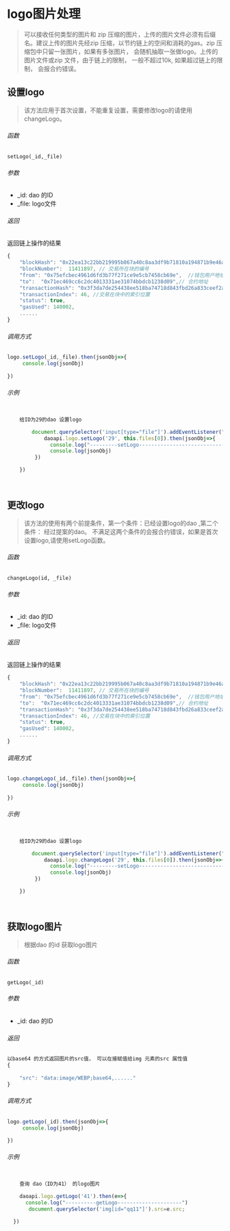 # logo图片处理
> 可以接收任何类型的图片和 zip 压缩的图片，上传的图片文件必须有后缀名。建议上传的图片先经zip 压缩，以节约链上的空间和消耗的gas。zip 压缩包中只留一张图片，如果有多张图片， 会随机抽取一张做logo。上传的图片文件或zip 文件，由于链上的限制， 一般不超过10k, 如果超过链上的限制， 会报合约错误。

## 设置logo
> 该方法应用于首次设置，不能重复设置，需要修改logo的请使用changeLogo。


###### 函数
`setLogo(_id,_file) `
###### 参数
- _id: dao 的ID
- _file: logo文件
###### 返回
返回链上操作的结果
```js
{
    "blockHash": "0x22ea13c22bb219995b067a40c8aa3df9b71810a194871b9e46a43a7e79dfe371", //交易所在块的哈希
    "blockNumber":  11411897, // 交易所在块的编号
    "from": "0x75efcbec4961d6fd3b77f271ce9e5cb7458cb69e",  //钱包用户地址
    "to":  "0x71ec469cc6c2dc4013331ae31074bbdcb1238d09",// 合约地址
    "transactionHash": "0x3f3da7de254438ee518ba74718d843fbd26a833ceef2a46a8633406a4a0356a8", //交易哈希
    "transactionIndex": 46, //交易在块中的索引位置
    "status": true,
    "gasUsed": 140002,
    ......
}
```
###### 调用方式
```js
logo.setLogo(_id,_file).then(jsonObj=>{
     console.log(jsonObj)
    
})
```
###### 示例
```js

    给ID为29的dao 设置logo

        document.querySelector('input[type="file"]').addEventListener("change",function(){
            daoapi.logo.setLogo('29', this.files[0]).then(jsonObj=>{
              console.log("---------setLogo------------------------------")
              console.log(jsonObj)
         })

    })

 
```


## 更改logo
> 该方法的使用有两个前提条件，第一个条件：已经设置logo的dao ,第二个条件： 经过提案的dao。 不满足这两个条件的会报合约错误，如果是首次设置logo,请使用setLogo函数。


###### 函数
`changeLogo(id, _file) `
###### 参数
- _id: dao 的ID
- _file: logo文件
###### 返回
返回链上操作的结果
```js
{
    "blockHash": "0x22ea13c22bb219995b067a40c8aa3df9b71810a194871b9e46a43a7e79dfe371", //交易所在块的哈希
    "blockNumber":  11411897, // 交易所在块的编号
    "from": "0x75efcbec4961d6fd3b77f271ce9e5cb7458cb69e",  //钱包用户地址
    "to":  "0x71ec469cc6c2dc4013331ae31074bbdcb1238d09",// 合约地址
    "transactionHash": "0x3f3da7de254438ee518ba74718d843fbd26a833ceef2a46a8633406a4a0356a8", //交易哈希
    "transactionIndex": 46, //交易在块中的索引位置
    "status": true,
    "gasUsed": 140002,
    ......
}
```
###### 调用方式
```js
logo.changeLogo(_id,_file).then(jsonObj=>{
     console.log(jsonObj)
    
})
```
###### 示例
```js

    给ID为29的dao 设置logo

        document.querySelector('input[type="file"]').addEventListener("change",function(){
            daoapi.logo.changeLogo('29', this.files[0]).then(jsonObj=>{
              console.log("---------setLogo------------------------------")
              console.log(jsonObj)
         })

    })

 
```



## 获取logo图片
> 根据dao 的id 获取logo图片
###### 函数
` getLogo(_id) `
###### 参数
- _id: dao 的ID 
###### 返回

```js
以base64 的方式返回图片的src值， 可以在接赋值给img 元素的src 属性值
{
    
    "src": "data:image/WEBP;base64,......" 
}
```

###### 调用方式
```js
logo.getLogo(_id).then(jsonObj=>{
     console.log(jsonObj)

})
```
###### 示例
```js

    查询 dao（ID为41） 的logo图片
  
    daoapi.logo.getLogo('41').then(e=>{
      console.log("----------getLogo---------------------")
       document.querySelector('img[id="qq11"]').src=e.src;

  })
```

